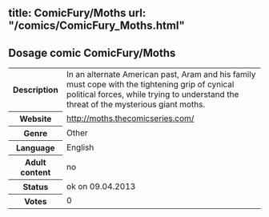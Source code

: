 title: ComicFury/Moths
url: "/comics/ComicFury_Moths.html"
---
Dosage comic ComicFury/Moths
-----------------------------------------

<table class="comicinfo">
<tr>
<th>Description</th><td>In an alternate American past, Aram and his family must cope with the tightening grip of cynical political forces, while trying to understand the threat of the mysterious giant moths.</td>
</tr>
<tr>
<th>Website</th><td><a href="http://moths.thecomicseries.com/">http://moths.thecomicseries.com/</a></td>
</tr>
<tr>
<th>Genre</th><td>Other</td>
</tr>
<tr>
<th>Language</th><td>English</td>
</tr>
<tr>
<th>Adult content</th><td>no</td>
</tr>
<tr>
<th>Status</th><td>ok on 09.04.2013</td>
</tr>
<tr>
<th>Votes</th><td>0</div></td>
</tr>
</table>
